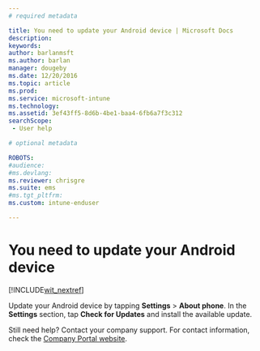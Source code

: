 ```yaml
---
# required metadata

title: You need to update your Android device | Microsoft Docs
description:
keywords:
author: barlanmsftms.author: barlan
manager: dougeby
ms.date: 12/20/2016
ms.topic: article
ms.prod:
ms.service: microsoft-intune
ms.technology:
ms.assetid: 3ef43ff5-8d6b-4be1-baa4-6fb6a7f3c312searchScope: - User help

# optional metadata

ROBOTS:  
#audience:
#ms.devlang:
ms.reviewer: chrisgre
ms.suite: ems
#ms.tgt_pltfrm:
ms.custom: intune-enduser

---
```


# You need to update your Android device

[!INCLUDE[wit_nextref](includes/end-user-os-update-guidance.md)]

Update your Android device by tapping **Settings** > **About phone**. In the __Settings__ section, tap __Check for Updates__ and install the available update.

Still need help? Contact your company support. For contact information, check the [Company Portal website](https://portal.manage.microsoft.com#HelpDeskDialog).
